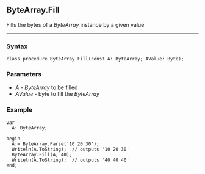 ## ByteArray.Fill

Fills the bytes of a *ByteArray* instance by a given value

---

### Syntax
```delphi
class procedure ByteArray.Fill(const A: ByteArray; AValue: Byte);
```

### Parameters

*   *A* - *ByteArray* to be filled
*   *AValue* - byte to fill the *ByteArray*

### Example
```delphi
var
  A: ByteArray;

begin
  A:= ByteArray.Parse('10 20 30');
  Writeln(A.ToString);  // outputs '10 20 30'
  ByteArray.Fill(A, 40);
  Writeln(A.ToString);  // outputs '40 40 40'
end;
```
